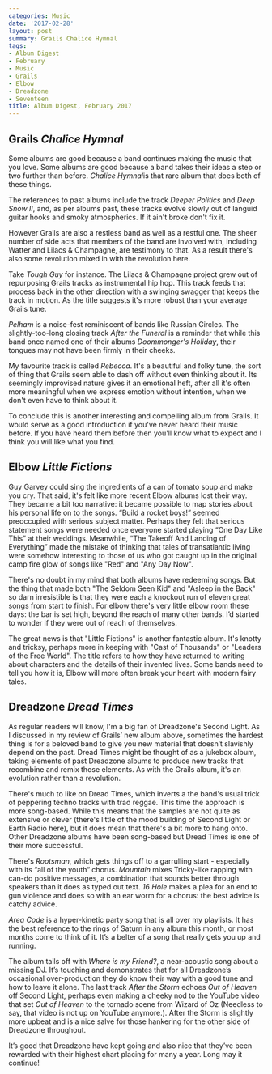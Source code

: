```yaml
---
categories: Music
date: '2017-02-28'
layout: post
summary: Grails Chalice Hymnal
tags:
- Album Digest
- February
- Music
- Grails
- Elbow
- Dreadzone
- Seventeen
title: Album Digest, February 2017
---
```


## Grails *Chalice Hymnal*

Some albums are good because a band continues making the music that you love. Some albums are good because a band takes their ideas a step or two further than before. *Chalice Hymnal*is that rare album that does both of these things. 

The references to past albums include the track *Deeper Politics* and *Deep Snow II*, and, as per albums past, these tracks evolve slowly out of languid guitar hooks and smoky atmospherics. If it ain't broke don't fix it. 

However Grails are also a restless band as well as a restful one. The sheer number of side acts that members of the band are involved with, including Watter and Lilacs & Champagne, are testimony to that. As a result there's also some revolution mixed in with the revolution here. 

Take *Tough Guy* for instance. The Lilacs & Champagne project grew out of repurposing Grails tracks as instrumental hip hop. This track feeds that process back in the other direction with a swinging swagger that keeps the track in motion. As the title suggests it's more robust than your average Grails tune. 

*Pelham* is a noise-fest reminiscent of bands like Russian Circles. The slightly-too-long closing track *After the Funeral* is a reminder that while this band once named one of their albums *Doommonger's Holiday*, their tongues may not have been firmly in their cheeks. 

My favourite track is called *Rebecca*. It's a beautiful and folky tune, the sort of thing that Grails seem able to dash off without even thinking about it. Its seemingly improvised nature gives it an emotional heft, after all it's often more meaningful when we express emotion without intention, when we don't even have to think about it. 

To conclude this is another interesting and compelling album from Grails. It would serve as a good introduction if you've never heard their music before. If you have heard them before then you'll know what to expect and I think you will like what you find. 

## Elbow *Little Fictions*

Guy Garvey could sing the ingredients of a can of tomato soup and make you cry. That said, it's felt like more recent Elbow albums lost their way. They became a bit too narrative: it became possible to map stories about his personal life on to the songs. “Build a rocket boys!” seemed preoccupied with serious subject matter. Perhaps they felt that serious statement songs were needed once everyone started playing “One Day Like This” at their weddings. Meanwhile, “The Takeoff And Landing of Everything” made the mistake of thinking that tales of transatlantic living were somehow interesting to those of us who got caught up in the original camp fire glow of songs like "Red" and "Any Day Now".

There's no doubt in my mind that both albums have redeeming songs. But the thing that made both "The Seldom Seen Kid" and "Asleep in the Back" so darn irresistible is that they were each a knockout run of eleven great songs from start to finish. For elbow there's very little elbow room these days: the bar is set high, beyond the reach of many other bands. I’d started to wonder if they were out of reach of themselves.

The great news is that "Little Fictions" is another fantastic album. It's knotty and tricksy, perhaps more in keeping with "Cast of Thousands" or "Leaders of the Free World". The title refers to how they have returned to writing about characters and the details of their invented lives. Some bands need to tell you how it is, Elbow will more often break your heart with modern fairy tales.

## Dreadzone *Dread Times*

As regular readers will know, I'm a big fan of Dreadzone's Second Light. As I discussed in my review of Grails’ new album above, sometimes the hardest thing is for a beloved band to give you new material that doesn’t slavishly depend on the past. Dread Times might be thought of as a jukebox album, taking elements of past Dreadzone albums to produce new tracks that recombine and remix those elements. As with the Grails album, it's an evolution rather than a revolution. 

There's much to like on Dread Times, which inverts a the band's usual trick of peppering techno tracks with trad reggae. This time the approach is more song-based. While this means that the samples are not quite as extensive or clever (there's little of the mood building of Second Light or Earth Radio here), but it does mean that there's a bit more to hang onto. Other Dreadzone albums have been song-based but Dread Times is one of their more successful. 

There's *Rootsman*, which gets things off to a garrulling start - especially with its “all of the youth“ chorus. *Mountain* mixes Tricky-like rapping with can-do positive messages, a combination that sounds better through speakers than it does as typed out text. *16 Hole* makes a plea for an end to gun violence and does so with an ear worm for a chorus: the best advice is catchy advice.

*Area Code* is a hyper-kinetic party song that is all over my playlists. It has the best reference to the rings of Saturn in any album this month, or most months come to think of it. It’s a belter of a song that really gets you up and running. 

The album tails off with *Where is my Friend?*, a near-acoustic song about a missing DJ. It’s touching and demonstrates that for all Dreadzone’s occasional  over-production they do know their way with a good tune and how to leave it alone. The last track *After the Storm* echoes *Out of Heaven* off Second Light, perhaps even making a cheeky nod to the YouTube video that set *Out of Heaven* to the tornado scene from Wizard of Oz (Needless to say, that video is not up on YouTube anymore.). After the Storm is slightly more upbeat and is a nice salve for those hankering for the other side of Dreadzone throughout. 

It’s good that Dreadzone have kept going and also nice that they’ve been rewarded with their highest chart placing for many a year. Long may it continue!
